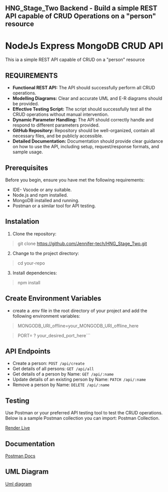 ## HNG_Stage_Two Backend - Build a simple REST API capable of CRUD Operations on a "person" resource

# NodeJs Express MongoDB CRUD API

This ia a simple REST API capable of CRUD on a "person" resource

## REQUIREMENTS

- **Functional REST API:** The API should successfully perform all CRUD operations.
- **Modelling Diagrams:** Clear and accurate UML and E-R diagrams should be provided.
- **Effective Testing Script:** The script should successfully test all the CRUD operations without manual intervention.
- **Dynamic Parameter Handling:** The API should correctly handle and respond to different parameters provided.
- **GitHub Repository:** Repository should be well-organized, contain all necessary files, and be publicly accessible.
- **Detailed Documentation:** Documentation should provide clear guidance on how to use the API, including setup, request/response formats, and sample usage.

## Prerequisites

Before you begin, ensure you have met the following requirements:

- IDE- Vscode or any suitable.
- Node.js and npm installed.
- MongoDB installed and running.
- Postman or a similar tool for API testing.

## Instalation

1. Clone the repository:
> git clone https://github.com/Jennifer-tech/HNG_Stage_Two.git
2. Change to the project directory:
> cd your-repo
3. Install dependencies:
> npm install

## Create Environment Variables

- create a .env file in the root directory of your project and add the following environment variables:

> MONGODB_URI_offline=your_MONGODB_URI_offline_here

> PORT= ? your_desired_port_here```

## API Endpoints

- Create a person: ```POST /api/create```
- Get details of all persons: ```GET /api/all```
- Get details of a person by Name: ```GET /api/:name```
- Update details of an existing person by Name: ```PATCH /api/:name```
- Remove a person by Name: ```DELETE /api/:name```
 
## Testing

Use Postman or your preferred API testing tool to test the CRUD operations. Below is a sample Postman collection you can import: Postman Collection.

[Render Live](https://muofunanya-hng-stage-two-task.onrender.com)

## Documentation

[Postman Docs](https://documenter.getpostman.com/view/25926313/2s9YC5zYYA)

## UML Diagram

[Uml diagram](https://dbdiagram.io/d/Muofunanya-hng-task2-UML-diagram-6503413102bd1c4a5e977078)